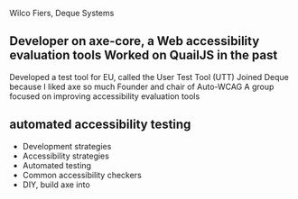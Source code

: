 Wilco Fiers, Deque Systems

Developer on axe-core, a Web accessibility evaluation tools
Worked on QuailJS in the past
---
Developed a test tool for EU, called the User Test Tool (UTT)
Joined Deque because I liked axe so much
Founder and chair of Auto-WCAG
A group focused on improving accessibility evaluation tools

## automated accessibility testing

- Development strategies
- Accessibility strategies
- Automated testing
- Common accessibility checkers
- DIY, build axe into